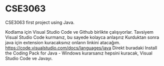 # CSE3063
CSE3063 first project using Java.

Kodlama için Visual Studio Code ve Github birlikte çalışıyorlar.
Tavsiyem Visual Studio Code kurmanız, bu sayede kolayca anlaşırız
Kurduktan sonra java için extension kuracaksınız onların linkini atacağım.
https://code.visualstudio.com/docs/languages/java
Direkt buradaki Install the Coding Pack for Java - Windows kurarsanız hepsini kuracak, Visual Studio Code ve Javayı.
